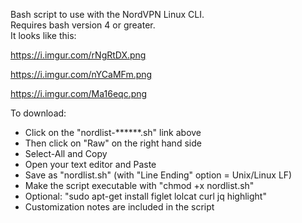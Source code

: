 Bash script to use with the NordVPN Linux CLI.  
Requires bash version 4 or greater.   
It looks like this:   

https://i.imgur.com/rNgRtDX.png

https://i.imgur.com/nYCaMFm.png

https://i.imgur.com/Ma16eqc.png

To download:
- Click on the "nordlist-******.sh" link above
- Then click on "Raw" on the right hand side
- Select-All and Copy
- Open your text editor and Paste
- Save as "nordlist.sh" (with "Line Ending" option = Unix/Linux LF)
- Make the script executable with "chmod +x nordlist.sh"
- Optional: "sudo apt-get install figlet lolcat curl jq highlight"
- Customization notes are included in the script

